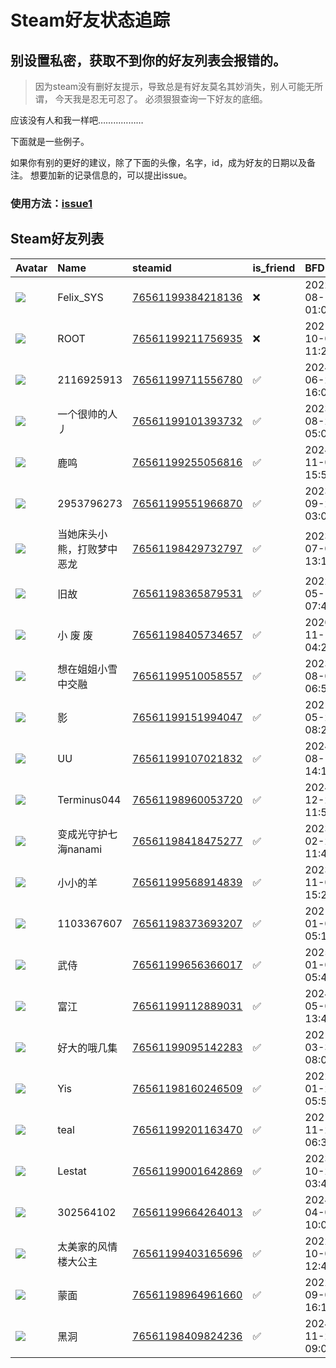 # Steam好友状态追踪
## 别设置私密，获取不到你的好友列表会报错的。

> 因为steam没有删好友提示，导致总是有好友莫名其妙消失，别人可能无所谓，
> 今天我是忍无可忍了。 必须狠狠查询一下好友的底细。

应该没有人和我一样吧………………

下面就是一些例子。

如果你有别的更好的建议，除了下面的头像，名字，id，成为好友的日期以及备注。 想要加新的记录信息的，可以提出issue。

### 使用方法：[issue1](https://github.com/systemannounce/SteamFriends/issues/1)

## Steam好友列表

| Avatar                                                                            | Name          | steamid                                                                     | is_friend   | BFD                 | Remark   | removed_time        |
|:----------------------------------------------------------------------------------|:--------------|:----------------------------------------------------------------------------|:------------|:--------------------|:---------|:--------------------|
| ![](https://avatars.steamstatic.com/d41abd4be0b3769e1919802da758591a11639b13.jpg) | Felix_SYS     | [76561199384218136](https://steamcommunity.com/profiles/76561199384218136/) | ❌           | 2022-08-14 01:06:38 |          | 2025-01-22 21:35:42 |
| ![](https://avatars.steamstatic.com/ef15d4fa577672454e11c4dc5fbfa9fc71722ede.jpg) | ROOT          | [76561199211756935](https://steamcommunity.com/profiles/76561199211756935/) | ❌           | 2021-10-02 11:23:03 |          | 2025-01-22 21:35:42 |
| ![](https://avatars.steamstatic.com/fef49e7fa7e1997310d705b2a6158ff8dc1cdfeb.jpg) | 2116925913    | [76561199711556780](https://steamcommunity.com/profiles/76561199711556780/) | ✅           | 2024-06-21 16:07:02 |          |                     |
| ![](https://avatars.steamstatic.com/fef49e7fa7e1997310d705b2a6158ff8dc1cdfeb.jpg) | 一个很帅的人丿       | [76561199101393732](https://steamcommunity.com/profiles/76561199101393732/) | ✅           | 2023-08-27 05:08:54 |          |                     |
| ![](https://avatars.steamstatic.com/5b0ff271ecb4d3402d4c22a144c820fae0e5ebd0.jpg) | 鹿鸣            | [76561199255056816](https://steamcommunity.com/profiles/76561199255056816/) | ✅           | 2024-11-05 15:57:18 |          |                     |
| ![](https://avatars.steamstatic.com/fef49e7fa7e1997310d705b2a6158ff8dc1cdfeb.jpg) | 2953796273    | [76561199551966870](https://steamcommunity.com/profiles/76561199551966870/) | ✅           | 2023-09-24 03:03:20 |          |                     |
| ![](https://avatars.steamstatic.com/ac3084b1682494765207aace25b4e769883a9fb1.jpg) | 当她床头小熊，打败梦中恶龙 | [76561198429732797](https://steamcommunity.com/profiles/76561198429732797/) | ✅           | 2023-07-09 13:12:21 |          |                     |
| ![](https://avatars.steamstatic.com/148ff422f2245ab66abfeabf3f7506861d6b703b.jpg) | 旧故            | [76561198365879531](https://steamcommunity.com/profiles/76561198365879531/) | ✅           | 2022-05-16 07:41:14 |          |                     |
| ![](https://avatars.steamstatic.com/eeb1c9ec658c01f0d9817a3b5252efc529dff129.jpg) | 小 废 废         | [76561198405734657](https://steamcommunity.com/profiles/76561198405734657/) | ✅           | 2020-11-12 04:20:41 |          |                     |
| ![](https://avatars.steamstatic.com/04bb4df07e913bd9c34a8cfaf70d62b9095059f7.jpg) | 想在姐姐小雪中交融     | [76561199510058557](https://steamcommunity.com/profiles/76561199510058557/) | ✅           | 2023-08-04 06:57:53 |          |                     |
| ![](https://avatars.steamstatic.com/8c4e1438c065de0a1d549e932e59fed3ef8ac120.jpg) | 影             | [76561199151994047](https://steamcommunity.com/profiles/76561199151994047/) | ✅           | 2021-05-24 08:20:34 |          |                     |
| ![](https://avatars.steamstatic.com/9898b2bc852a5aba322f506f8463a24640785154.jpg) | UU            | [76561199107021832](https://steamcommunity.com/profiles/76561199107021832/) | ✅           | 2024-08-14 14:15:09 |          |                     |
| ![](https://avatars.steamstatic.com/b36474d05e485e5bd4032c1305a2fc008e46d5f3.jpg) | Terminus044   | [76561198960053720](https://steamcommunity.com/profiles/76561198960053720/) | ✅           | 2024-12-23 11:56:02 |          |                     |
| ![](https://avatars.steamstatic.com/df68dd33be50e3df6562b50ad6c7cfcb3c6b693c.jpg) | 变成光守护七海nanami | [76561198418475277](https://steamcommunity.com/profiles/76561198418475277/) | ✅           | 2023-02-26 11:49:43 |          |                     |
| ![](https://avatars.steamstatic.com/b4177f6c2ad60a7c6946a2ac6011ec2bf761987d.jpg) | 小小的羊          | [76561199568914839](https://steamcommunity.com/profiles/76561199568914839/) | ✅           | 2023-11-09 15:21:22 |          |                     |
| ![](https://avatars.steamstatic.com/5b681869c39a94b29c75a61c689d432379991b69.jpg) | 1103367607    | [76561198373693207](https://steamcommunity.com/profiles/76561198373693207/) | ✅           | 2021-01-09 05:11:43 |          |                     |
| ![](https://avatars.steamstatic.com/3c53a5b0e7e56bf51a4855bcb95857680a49ae0a.jpg) | 武侍            | [76561199656366017](https://steamcommunity.com/profiles/76561199656366017/) | ✅           | 2025-01-07 05:48:23 |          |                     |
| ![](https://avatars.steamstatic.com/1e8460d8eec4ee203b28cd175a5e27be1470e689.jpg) | 富江            | [76561199112889031](https://steamcommunity.com/profiles/76561199112889031/) | ✅           | 2024-05-09 13:44:29 |          |                     |
| ![](https://avatars.steamstatic.com/1c0b5c37a442a2d39f32902ec42f2e26ba6a142e.jpg) | 好大的哦几集        | [76561199095142283](https://steamcommunity.com/profiles/76561199095142283/) | ✅           | 2021-03-31 08:01:27 |          |                     |
| ![](https://avatars.steamstatic.com/40bf29a0a7d3e4a36e64456677985317e46ff3de.jpg) | Yis           | [76561198160246509](https://steamcommunity.com/profiles/76561198160246509/) | ✅           | 2022-01-29 05:55:51 |          |                     |
| ![](https://avatars.steamstatic.com/d908128f164b63392ed75125778e974f73e9f844.jpg) | teal          | [76561199201163470](https://steamcommunity.com/profiles/76561199201163470/) | ✅           | 2021-11-26 06:35:47 |          |                     |
| ![](https://avatars.steamstatic.com/031843cd292944f8987ff0afe7a14a0c2a43d74e.jpg) | Lestat        | [76561199001642869](https://steamcommunity.com/profiles/76561199001642869/) | ✅           | 2023-10-21 03:44:48 |          |                     |
| ![](https://avatars.steamstatic.com/fef49e7fa7e1997310d705b2a6158ff8dc1cdfeb.jpg) | 302564102     | [76561199664264013](https://steamcommunity.com/profiles/76561199664264013/) | ✅           | 2024-04-03 10:02:34 |          |                     |
| ![](https://avatars.steamstatic.com/3d333bac75c9eb2047c897aee8d786e4d456a3c1.jpg) | 太美家的风情楼大公主    | [76561199403165696](https://steamcommunity.com/profiles/76561199403165696/) | ✅           | 2022-10-09 12:47:53 |          |                     |
| ![](https://avatars.steamstatic.com/5b8c77aeed6c521508014d3277a3a12d8a68538c.jpg) | 蒙面            | [76561198964961660](https://steamcommunity.com/profiles/76561198964961660/) | ✅           | 2022-09-01 16:15:52 |          |                     |
| ![](https://avatars.steamstatic.com/036ac007c503ac9008b5871ec9c5c710a8e02121.jpg) | 黑洞            | [76561198409824236](https://steamcommunity.com/profiles/76561198409824236/) | ✅           | 2024-11-20 09:08:18 |          |                     |